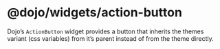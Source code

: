 <span class="citation" data-cites="dojo/widgets/action-button"><span class="citation" data-cites="dojo/widgets/action-button">@dojo/widgets/action-button</span></span>
=======================================================================================================================================================================

Dojo’s `ActionButton` widget provides a button that inherits the themes variant (css variables) from it’s parent instead of from the theme directly.
